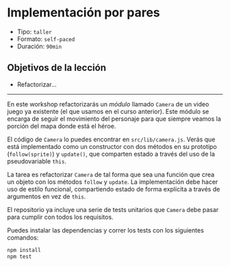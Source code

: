 # Implementación por pares

* Tipo: `taller`
* Formato: `self-paced`
* Duración: `90min`

## Objetivos de la lección

* Refactorizar...

***

En este workshop refactorizarás un _módulo_ llamado `Camera` de un video juego
ya existente (el que usamos en el curso anterior). Este módulo se encarga de
seguir el movimiento del personaje para que siempre veamos la porción del mapa
donde está el héroe.

El código de `Camera` lo puedes encontrar en `src/lib/camera.js`. Verás que
está implementado como un constructor con dos métodos  en su prototipo
(`follow(sprite)`) y `update()`, que comparten estado a través del uso de la
pseudovariable `this`.

La tarea es refactorizar `Camera` de tal forma que sea una función que crea un
objeto con los métodos `follow` y `update`. La implementación debe hacer
uso de estilo funcional, compartiendo estado de forma explícita a través de
argumentos en vez de `this`.

El repositorio ya incluye una serie de tests unitarios que `Camera` debe pasar
para cumplir con todos los requisitos.

Puedes instalar las dependencias y correr los tests con los siguientes comandos:

```sh
npm install
npm test
```
